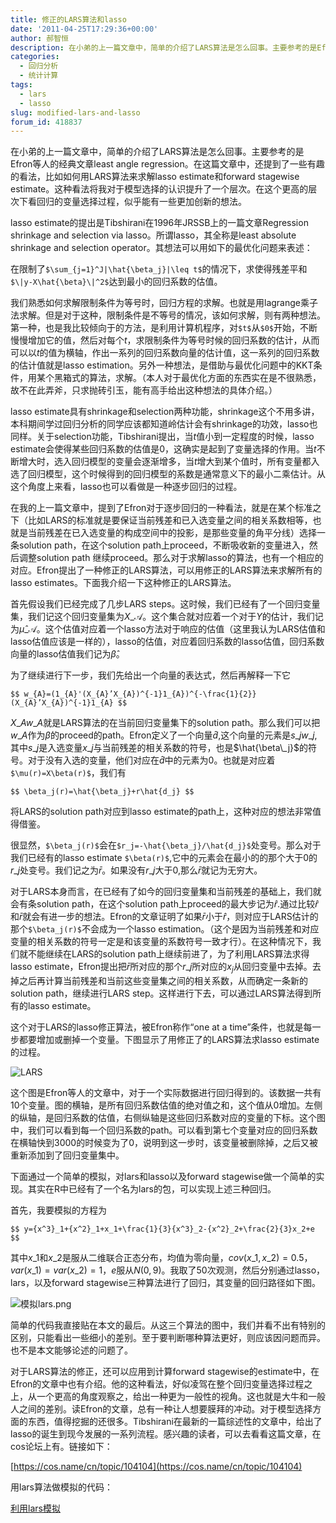 ```yaml
---
title: 修正的LARS算法和lasso
date: '2011-04-25T17:29:36+00:00'
author: 郝智恒
description: 在小弟的上一篇文章中，简单的介绍了LARS算法是怎么回事。主要参考的是Efron等人的经典文章least angle regression。在这篇文章中，还提到了一些有趣的看法，比如如何用LARS算法来求解lasso estimate和forward stagewise estimate。这种看法将我对于模型选择的认识提升了一个层次。在这个更高的层次下看回归的变量选择过程，似乎能有一些更加创新的想法。
categories:
  - 回归分析
  - 统计计算
tags:
  - lars
  - lasso
slug: modified-lars-and-lasso
forum_id: 418837
---
```


在小弟的上一篇文章中，简单的介绍了LARS算法是怎么回事。主要参考的是Efron等人的经典文章least angle regression。在这篇文章中，还提到了一些有趣的看法，比如如何用LARS算法来求解lasso estimate和forward stagewise estimate。这种看法将我对于模型选择的认识提升了一个层次。在这个更高的层次下看回归的变量选择过程，似乎能有一些更加创新的想法。

<!--more-->

lasso estimate的提出是Tibshirani在1996年JRSSB上的一篇文章Regression shrinkage and selection via lasso。所谓lasso，其全称是least absolute shrinkage and selection operator。其想法可以用如下的最优化问题来表述：

在限制了`$\sum_{j=1}^J|\hat{\beta_j}|\leq t$`的情况下，求使得残差平和`$\|y-X\hat{\beta}\|^2$`达到最小的回归系数的估值。

我们熟悉如何求解限制条件为等号时，回归方程的求解。也就是用lagrange乘子法求解。但是对于这种，限制条件是不等号的情况，该如何求解，则有两种想法。第一种，也是我比较倾向于的方法，是利用计算机程序，对`$t$`从`$0$`开始，不断慢慢增加它的值，然后对每个$t$，求限制条件为等号时候的回归系数的估计，从而可以以$t$的值为横轴，作出一系列的回归系数向量的估计值，这一系列的回归系数的估计值就是lasso estimation。另外一种想法，是借助与最优化问题中的KKT条件，用某个黑箱式的算法，求解。（本人对于最优化方面的东西实在是不很熟悉，故不在此弄斧，只求抛砖引玉，能有高手给出这种想法的具体介绍。）

lasso estimate具有shrinkage和selection两种功能，shrinkage这个不用多讲，本科期间学过回归分析的同学应该都知道岭估计会有shrinkage的功效，lasso也同样。关于selection功能，Tibshirani提出，当$t$值小到一定程度的时候，lasso estimate会使得某些回归系数的估值是$0$，这确实是起到了变量选择的作用。当$t$不断增大时，选入回归模型的变量会逐渐增多，当$t$增大到某个值时，所有变量都入选了回归模型，这个时候得到的回归模型的系数是通常意义下的最小二乘估计。从这个角度上来看，lasso也可以看做是一种逐步回归的过程。

在我的上一篇文章中，提到了Efron对于逐步回归的一种看法，就是在某个标准之下（比如LARS的标准就是要保证当前残差和已入选变量之间的相关系数相等，也就是当前残差在已入选变量的构成空间中的投影，是那些变量的角平分线）选择一条solution path，在这个solution path上proceed，不断吸收新的变量进入，然后调整solution path 继续proceed。那么对于求解lasso的算法，也有一个相应的对应。Efron提出了一种修正的LARS算法，可以用修正的LARS算法来求解所有的lasso estimates。下面我介绍一下这种修正的LARS算法。

首先假设我们已经完成了几步LARS steps。这时候，我们已经有了一个回归变量集，我们记这个回归变量集为$X\_{\mathscr{A}}$。这个集合就对应着一个对于$Y$的估计，我们记为$\hat{\mu}\_{\mathscr{A}}$。这个估值对应着一个lasso方法对于响应的估值（这里我认为LARS估值和lasso估值应该是一样的），lasso的估值，对应着回归系数的lasso估值，回归系数向量的lasso估值我们记为$\hat{\beta}$。

为了继续进行下一步，我们先给出一个向量的表达式，然后再解释一下它

`$$
w_{A}=(1_{A}'(X_{A}’X_{A})^{-1}1_{A})^{-\frac{1}{2}}(X_{A}’X_{A})^{-1}1_{A}
$$`

$X\_{A}w\_{A}$就是LARS算法的在当前回归变量集下的solution path。那么我们可以把$w\_{A}$作为$\beta$的proceed的path。Efron定义了一个向量$\hat{d}$,这个向量的元素是$s\_jw\_j$,其中$s\_j$是入选变量$x\_j$与当前残差的相关系数的符号，也是$\hat{\beta\_j}$的符号。对于没有入选的变量，他们对应在$\hat{d}$中的元素为0。也就是对应着 `$\mu(r)=X\beta(r)$`，我们有

`$$
  \beta_j(r)=\hat{\beta_j}+r\hat{d_j}
$$`

将LARS的solution path对应到lasso estimate的path上，这种对应的想法非常值得借鉴。

很显然，`$\beta_j(r)$`会在`$r_j=-\hat{\beta_j}/\hat{d_j}$`处变号。那么对于我们已经有的lasso estimate `$\beta(r)$`,它中的元素会在最小的的那个大于$0$的$r\_j$处变号。我们记之为$\bar{r}$。如果没有$r\_j$大于$0$,那么$\bar{r}$就记为无穷大。

对于LARS本身而言，在已经有了如今的回归变量集和当前残差的基础上，我们就会有条solution path，在这个solution path上proceed的最大步记为$\hat{r}$.通过比较$\hat{r}$和$\bar{r}$就会有进一步的想法。Efron的文章证明了如果$\bar{r}$小于$\hat{r}$，则对应于LARS估计的那个`$\beta_j(r)$`不会成为一个lasso estimation。（这个是因为当前残差和对应变量的相关系数的符号一定是和该变量的系数符号一致才行）。在这种情况下，我们就不能继续在LARS的solution path上继续前进了，为了利用LARS算法求得lasso estimate，Efron提出把$\bar{r}$所对应的那个$r\_j$所对应的$x_j$从回归变量中去掉。去掉之后再计算当前残差和当前这些变量集之间的相关系数，从而确定一条新的solution path，继续进行LARS step。这样进行下去，可以通过LARS算法得到所有的lasso estimate。

这个对于LARS的lasso修正算法，被Efron称作“one at a time”条件，也就是每一步都要增加或删掉一个变量。下图显示了用修正了的LARS算法求lasso estimate的过程。

![LARS](https://uploads.cosx.org/2011/04/LARS.png)

这个图是Efron等人的文章中，对于一个实际数据进行回归得到的。该数据一共有10个变量。图的横轴，是所有回归系数估值的绝对值之和，这个值从$0$增加。左侧的纵轴，是回归系数的估值，右侧纵轴是这些回归系数对应的变量的下标。这个图中，我们可以看到每一个回归系数的path。可以看到第七个变量对应的回归系数在横轴快到3000的时候变为了0，说明到这一步时，该变量被删除掉，之后又被重新添加到了回归变量集中。

下面通过一个简单的模拟，对lars和lasso以及forward stagewise做一个简单的实现。其实在R中已经有了一个名为lars的包，可以实现上述三种回归。

首先，我要模拟的方程为

`$$
  y={x^3}_1+{x^2}_1+x_1+\frac{1}{3}{x^3}_2-{x^2}_2+\frac{2}{3}x_2+e
$$`

其中$x\_1$和$x\_2$是服从二维联合正态分布，均值为零向量，$cov(x\_1,x\_2)=0.5$，$var(x\_1)=var(x\_2)=1$，$e$服从$N(0,9)$。我取了50次观测，然后分别通过lasso，lars，以及forward stagewise三种算法进行了回归，其变量的回归路径如下图。

![模拟lars.png](https://web.archive.org/web/20120602095612/https://cos.name/wp-content/uploads/2011/04/%E6%A8%A1%E6%8B%9Flars.png)

简单的代码我直接贴在本文的最后。从这三个算法的图中，我们并看不出有特别的区别，只能看出一些细小的差别。至于要判断哪种算法更好，则应该因问题而异。也不是本文能够论述的问题了。

对于LARS算法的修正，还可以应用到计算forward stagewise的estimate中，在Efron的文章中也有介绍。他的这种看法，好似凌驾在整个回归变量选择过程之上，从一个更高的角度观察之，给出一种更为一般性的视角。这也就是大牛和一般人之间的差别。读Efron的文章，总有一种让人想要膜拜的冲动。对于模型选择方面的东西，值得挖掘的还很多。Tibshirani在最新的一篇综述性的文章中，给出了lasso的诞生到现今发展的一系列流程。感兴趣的读者，可以去看看这篇文章，在cos论坛上有。链接如下：

[https://cos.name/cn/topic/104104](https://cos.name/cn/topic/104104)

用lars算法做模拟的代码：

[利用lars模拟](https://web.archive.org/web/20120528220843/http://cos.name/wp-content/uploads/2011/04/%E5%88%A9%E7%94%A8lars%E6%A8%A1%E6%8B%9F.txt)
